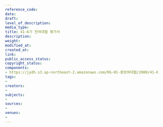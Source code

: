 ```yaml
---
reference_code: 
date: 
draft: 
level_of_description: 
media_type: 
title: 41-6기 전여대협 평가서
description: 
weight: 
modified_at: 
created_at: 
link: 
public_access_status: 
copyright_status: 
components:
- https://jydh.s3.ap-northeast-2.amazonaws.com/RG-01-중앙여대협/2000/41-6기+전여대협+평가서.pdf
tags:
- 
creators:
- 
subjects:
- 
sources:
- 
venues:
- 
---
```

